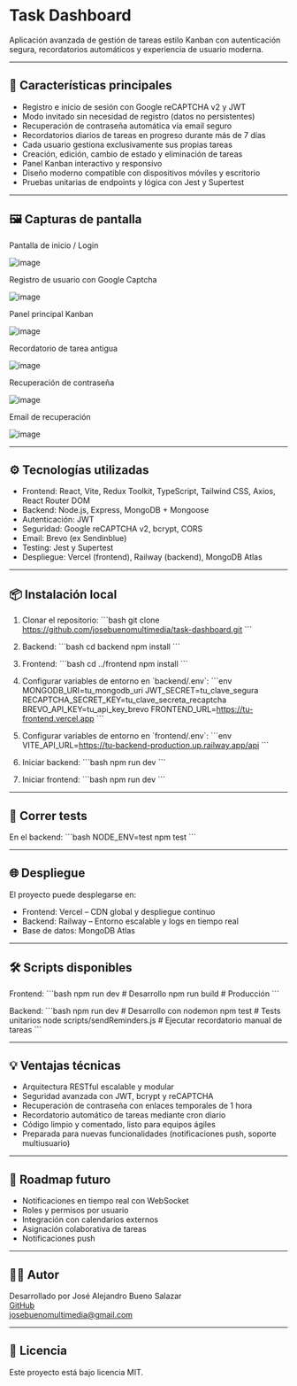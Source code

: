 # Task Dashboard

Aplicación avanzada de gestión de tareas estilo Kanban con autenticación segura, recordatorios automáticos y experiencia de usuario moderna.

---

## 🚀 Características principales

- Registro e inicio de sesión con Google reCAPTCHA v2 y JWT
- Modo invitado sin necesidad de registro (datos no persistentes)
- Recuperación de contraseña automática vía email seguro
- Recordatorios diarios de tareas en progreso durante más de 7 días
- Cada usuario gestiona exclusivamente sus propias tareas
- Creación, edición, cambio de estado y eliminación de tareas
- Panel Kanban interactivo y responsivo
- Diseño moderno compatible con dispositivos móviles y escritorio
- Pruebas unitarias de endpoints y lógica con Jest y Supertest

---

## 🖼 Capturas de pantalla

Pantalla de inicio / Login

![image](https://github.com/user-attachments/assets/a02ee45d-18db-4a60-804b-b42a8176004b)

Registro de usuario con Google Captcha

![image](https://github.com/user-attachments/assets/5731a053-f567-45c2-bf79-20d110c30162)

Panel principal Kanban

![image](https://github.com/user-attachments/assets/5665f7d9-8a2c-4631-b438-d1ab7a646505)

Recordatorio de tarea antigua

![image](https://github.com/user-attachments/assets/1e8d2cad-3a93-4508-8290-5827bb94e000)

Recuperación de contraseña

![image](https://github.com/user-attachments/assets/b26325f3-ac7a-4cb6-88ac-8e33b3f94d9c)

Email de recuperación

![image](https://github.com/user-attachments/assets/5260ea14-aeb4-45fd-83b3-d63cc916692f)


---

## ⚙️ Tecnologías utilizadas

- Frontend: React, Vite, Redux Toolkit, TypeScript, Tailwind CSS, Axios, React Router DOM
- Backend: Node.js, Express, MongoDB + Mongoose
- Autenticación: JWT
- Seguridad: Google reCAPTCHA v2, bcrypt, CORS
- Email: Brevo (ex Sendinblue)
- Testing: Jest y Supertest
- Despliegue: Vercel (frontend), Railway (backend), MongoDB Atlas

---

## 📦 Instalación local

1. Clonar el repositorio:
   \`\`\`bash
   git clone https://github.com/josebuenomultimedia/task-dashboard.git
   \`\`\`

2. Backend:
   \`\`\`bash
   cd backend
   npm install
   \`\`\`

3. Frontend:
   \`\`\`bash
   cd ../frontend
   npm install
   \`\`\`

4. Configurar variables de entorno en \`backend/.env\`:
   \`\`\`env
   MONGODB_URI=tu_mongodb_uri
   JWT_SECRET=tu_clave_segura
   RECAPTCHA_SECRET_KEY=tu_clave_secreta_recaptcha
   BREVO_API_KEY=tu_api_key_brevo
   FRONTEND_URL=https://tu-frontend.vercel.app
   \`\`\`

5. Configurar variables de entorno en \`frontend/.env\`:
   \`\`\`env
   VITE_API_URL=https://tu-backend-production.up.railway.app/api
   \`\`\`

6. Iniciar backend:
   \`\`\`bash
   npm run dev
   \`\`\`

7. Iniciar frontend:
   \`\`\`bash
   npm run dev
   \`\`\`

---

## 🧪 Correr tests

En el backend:
\`\`\`bash
NODE_ENV=test npm test
\`\`\`

---

## 🌐 Despliegue

El proyecto puede desplegarse en:

- Frontend: Vercel – CDN global y despliegue continuo
- Backend: Railway – Entorno escalable y logs en tiempo real
- Base de datos: MongoDB Atlas

---

## 🛠 Scripts disponibles

Frontend:
\`\`\`bash
npm run dev # Desarrollo
npm run build # Producción
\`\`\`

Backend:
\`\`\`bash
npm run dev # Desarrollo con nodemon
npm test # Tests unitarios
node scripts/sendReminders.js # Ejecutar recordatorio manual de tareas
\`\`\`

---

## 💡 Ventajas técnicas

- Arquitectura RESTful escalable y modular
- Seguridad avanzada con JWT, bcrypt y reCAPTCHA
- Recuperación de contraseña con enlaces temporales de 1 hora
- Recordatorio automático de tareas mediante cron diario
- Código limpio y comentado, listo para equipos ágiles
- Preparada para nuevas funcionalidades (notificaciones push, soporte multiusuario)

---

## 🌟 Roadmap futuro

- Notificaciones en tiempo real con WebSocket
- Roles y permisos por usuario
- Integración con calendarios externos
- Asignación colaborativa de tareas
- Notificaciones push

---

## 👨‍💻 Autor

Desarrollado por José Alejandro Bueno Salazar  
[GitHub](https://github.com/josebuenomultimedia)  
[josebuenomultimedia@gmail.com](mailto:josebuenomultimedia@gmail.com)

---

## 📄 Licencia

Este proyecto está bajo licencia MIT.
